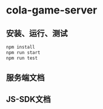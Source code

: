 ﻿# cola-game-server

## 安装、运行、测试

```bash
npm install
npm run start
npm run test
```

## 服务端文档


## JS-SDK文档


